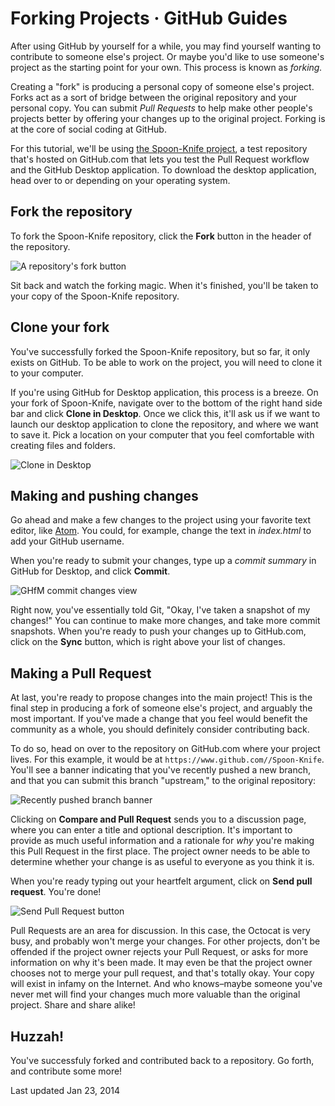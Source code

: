 
# Forking Projects · GitHub Guides

After using GitHub by yourself for a while, you may find yourself wanting to contribute to someone else's project. Or maybe you'd like to use someone's project as the starting point for your own. This process is known as _forking._

Creating a "fork" is producing a personal copy of someone else's project. Forks act as a sort of bridge between the original repository and your personal copy. You can submit _Pull Requests_ to help make other people's projects better by offering your changes up to the original project. Forking is at the core of social coding at GitHub.

For this tutorial, we'll be using [the Spoon-Knife project][1], a test repository that's hosted on GitHub.com that lets you test the Pull Request workflow and the GitHub Desktop application. To download the desktop application, head over to  or  depending on your operating system.

## Fork the repository

To fork the Spoon-Knife repository, click the **Fork** button in the header of the repository.

![A repository's fork button][2]

Sit back and watch the forking magic. When it's finished, you'll be taken to your copy of the Spoon-Knife repository.

## Clone your fork

You've successfully forked the Spoon-Knife repository, but so far, it only exists on GitHub. To be able to work on the project, you will need to clone it to your computer.

If you're using GitHub for Desktop application, this process is a breeze. On your fork of Spoon-Knife, navigate over to the bottom of the right hand side bar and click **Clone in Desktop**. Once we click this, it'll ask us if we want to launch our desktop application to clone the repository, and where we want to save it. Pick a location on your computer that you feel comfortable with creating files and folders.

![Clone in Desktop][3]

## Making and pushing changes

Go ahead and make a few changes to the project using your favorite text editor, like [Atom][4]. You could, for example, change the text in _index.html_ to add your GitHub username.

When you're ready to submit your changes, type up a _commit summary_ in GitHub for Desktop, and click **Commit**.

![GHfM commit changes view][5]

Right now, you've essentially told Git, "Okay, I've taken a snapshot of my changes!" You can continue to make more changes, and take more commit snapshots. When you're ready to push your changes up to GitHub.com, click on the **Sync** button, which is right above your list of changes.

## Making a Pull Request

At last, you're ready to propose changes into the main project! This is the final step in producing a fork of someone else's project, and arguably the most important. If you've made a change that you feel would benefit the community as a whole, you should definitely consider contributing back.

To do so, head on over to the repository on GitHub.com where your project lives. For this example, it would be at `https://www.github.com//Spoon-Knife`. You'll see a banner indicating that you've recently pushed a new branch, and that you can submit this branch "upstream," to the original repository:

![Recently pushed branch banner][6]

Clicking on **Compare and Pull Request** sends you to a discussion page, where you can enter a title and optional description. It's important to provide as much useful information and a rationale for _why_ you're making this Pull Request in the first place. The project owner needs to be able to determine whether your change is as useful to everyone as you think it is.

When you're ready typing out your heartfelt argument, click on **Send pull request**. You're done!

![Send Pull Request button][7]

Pull Requests are an area for discussion. In this case, the Octocat is very busy, and probably won't merge your changes. For other projects, don't be offended if the project owner rejects your Pull Request, or asks for more information on why it's been made. It may even be that the project owner chooses not to merge your pull request, and that's totally okay. Your copy will exist in infamy on the Internet. And who knows–maybe someone you've never met will find your changes much more valuable than the original project. Share and share alike!

## Huzzah!

You've successfuly forked and contributed back to a repository. Go forth, and contribute some more!

Last updated Jan 23, 2014

[1]: https://github.com/octocat/Spoon-Knife
[2]: https://github-images.s3.amazonaws.com/help/bootcamp/Bootcamp-Fork.png
[3]: https://guides.github.com/clone-in-desktop.png
[4]: https://atom.io
[5]: https://github-images.s3.amazonaws.com/mac/changes/changes.jpg
[6]: https://github-images.s3.amazonaws.com/help/pull_requests/recently_pushed_branch.png
[7]: https://github-images.s3.amazonaws.com/help/pull_requests/pullrequest-send.png
  
